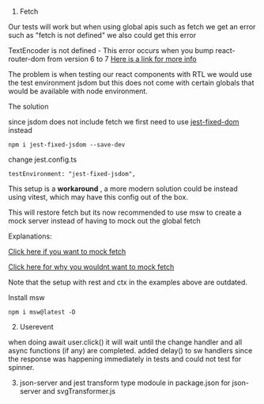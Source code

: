 1) Fetch

Our tests will work but when using global apis such as fetch we get an error such as "fetch is not defined"
we also could get this error

TextEncoder is not defined - This error occurs when you bump react-router-dom from version 6 to 7
[Here is a link for more info](https://remarkablemark.org/blog/2025/02/02/fix-jest-errors-in-react-router-7-upgrade/)

The problem is when testing our react components with RTL we would use the test environment jsdom but this does not come with
certain globals that would be available with node environment.

The solution

since jsdom does not include fetch we first need to use [jest-fixed-dom](https://github.com/mswjs/jest-fixed-jsdom) instead
```
npm i jest-fixed-jsdom --save-dev
```
change jest.config.ts
```
testEnvironment: "jest-fixed-jsdom",
```

This setup is a **workaround** , a more modern solution could be instead using vitest, which may have this config out of the box.

This will restore fetch but its now recommended to use msw to create a mock server instead of having to mock out the global fetch

Explanations:

[Click here if you want to mock fetch](https://benjaminjohnson.me/mocking-fetch)

[Click here for why you wouldnt want to mock fetch](https://kentcdodds.com/blog/stop-mocking-fetch)

Note that the setup with rest and ctx in the examples above are outdated.

Install msw
```
npm i msw@latest -D
```
2) Userevent

when doing await user.click() it will wait until the change handler and all async functions (if any) are completed.
added delay() to sw handlers since the response was happening immediately in tests and could not test for spinner.

3) json-server and jest transform
type modoule in package.json for json-server and svgTransformer.js